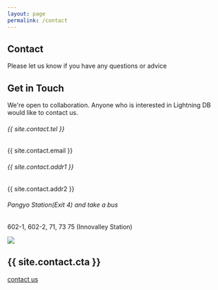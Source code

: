 ```yaml
---
layout: page
permalink: /contact
---
```


<!-- Page top section  -->
<section class="page-top-section set-bg" data-setbg="/assets/img/page-top-bg/contact.jpg">
  <div class="container">
    <div class="row">
      <div class="col-lg-7">
        <h2>Contact</h2>
        <p>Please let us know if you have any questions or advice</p>
        <!-- <a href="" class="site-btn">Say hello</a> -->
      </div>
    </div>
  </div>
</section>
<!-- Page top section end  -->

<!-- Contact section   -->
<section class="contact-section spad">
  <div class="container">
    <div class="row">
      <div class="col-lg-4">
        <div class="contact-text">
          <h2>Get in Touch</h2>
          <p>We're open to collaboration. Anyone who is interested in Lightning DB would like to contact us.</p>
          <div class="header-info-box">
            <div class="hib-icon">
              <i class="fa fa-2x fa-phone icon-yellow"></i>
            </div>
            <div class="hib-text">
              <h6>{{ site.contact.tel }}</h6>
              <p>{{ site.contact.email }}</p>
            </div>
          </div>
          <div class="header-info-box">
            <div class="hib-icon">
              <i class="fa fa-3x fa-map-marker icon-yellow"></i>
            </div>
            <div class="hib-text">
              <h6>{{ site.contact.addr1 }}</h6>
              <p>{{ site.contact.addr2 }}</p>
            </div>
          </div>
          <div class="header-info-box">
            <div class="hib-icon">
              <i class="fa fa-2x fa-subway icon-yellow"></i>
            </div>
            <div class="hib-text">
              <h6>Pangyo Station(Exit 4) and take a bus</h6>
              <p>602-1, 602-2, 71, 73 75 (Innovalley Station)</p>
            </div>
          </div>
        </div>
      </div>
      <div class="col-lg-8">
        <img src="https://www.skplanet.com/eng/html/images/en-directions-map.png" border="0">
      </div>
    </div>
  </div>
</section>
<!-- Contact section end  -->

<!-- Call to action section  -->
<section class="cta-section">
  <div class="container">
    <div class="row">
      <div class="col-lg-9 d-flex align-items-center">
        <h2>{{ site.contact.cta }}</h2>
      </div>
      <div class="col-lg-3 text-lg-right" >
        <a href="mailto:lightningdb@sktelecom.com" class="site-btn sb-dark">contact us</a>
      </div>
    </div>
  </div>
</section>
<!-- Call to action section end  -->